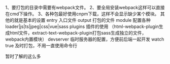 1、要打包的目录中需要有webpack文件。
2、要全局安装webpack这样可以直接在cmd下操作。
3、各种包最好使用cnpm下载，这样不会显示缺少某个模块。
 其他的就是基本的设置
 entry 入口文件
 output 打包的文件
 module 配置各种loader|js|ts|jpeg|css|vue|sass
 plugins 插件的使用 （html-webpack-plugin生成html文件，extract-text-webpack-plugin打包sass生成独立的文件，webpack内置模块）
 devserver 临时服务器的配置，方便前后端一起开发
 watch true 及时打包，不用一直使用命令行

 暂时了解的这么多
